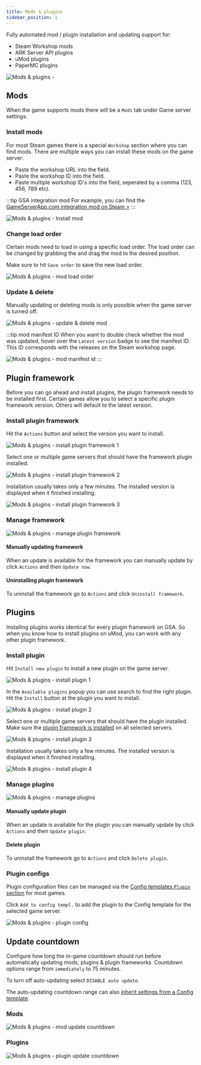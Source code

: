 ```yaml
---
title: Mods & plugins
sidebar_position: 1
---
```

Fully automated mod / plugin installation and updating support for:
- Steam Workshop mods
- ARK Server API plugins
- uMod plugins
- PaperMC plugins

![Mods & plugins - ](/img/dashboard/gameserver/mods_plugins/mod_overview.jpg)

## Mods
When the game supports mods there will be a `Mods` tab under Game server settings.

### Install mods
For most Steam games there is a special `Workshop` section where you can find mods. There are multiple ways you can install these mods on the game server:
- Paste the workshop URL into the field.
- Paste the workshop ID into the field.
- Paste multiple workshop ID's into the field, seperated by a comma (123, 456, 789 etc).

:::tip GSA integration mod
For example, you can find the [GameServerApp.com integration mod on Steam >](https://steamcommunity.com/sharedfiles/filedetails/?id=2107956699)
:::

![Mods & plugins - Install mod](/img/dashboard/gameserver/mods_plugins/install_mod.jpg)

### Change load order
Certain mods need to load in using a specific load order. The load order can be changed by grabbing the <icon icon="fa-solid fa-sort" size="md" /> and drag the mod to the desired position.

Make sure to hit `Save order` to save the new load order.

![Mods & plugins - mod load order](/img/dashboard/gameserver/mods_plugins/change_mod_load_order.jpg)

### Update & delete
Manually updating or deleting mods is only possible when the game server is turned off. 

![Mods & plugins - update & delete mod](/img/dashboard/gameserver/mods_plugins/update_delete_mod.jpg)

:::tip mod manifest ID
When you want to double check whether the mod was updated, hover over the `Latest version` badge to see the manifest ID. This ID corresponds with the releases on the Steam workshop page.

![Mods & plugins - mod manifest id](/img/dashboard/gameserver/mods_plugins/mod_manifest_id.jpg)
:::

## Plugin framework
Before you can go ahead and install plugins, the plugin framework needs to be installed first. Certain games allow you to select a specific plugin framework version. Others will default to the latest version.

### Install plugin framework
Hit the `Actions` button and select the version you want to install.

![Mods & plugins - install plugin framework 1](/img/dashboard/gameserver/mods_plugins/install_plugin_framework_1.jpg)

Select one or multiple game servers that should have the framework plugin installed.

![Mods & plugins - install plugin framework 2](/img/dashboard/gameserver/mods_plugins/install_plugin_framework_2.jpg)

Installation usually takes only a few minutes. The installed version is displayed when it finished installing.

![Mods & plugins - install plugin framework 3](/img/dashboard/gameserver/mods_plugins/install_plugin_framework_3.jpg)

### Manage framework
![Mods & plugins - manage plugin framework](/img/dashboard/gameserver/mods_plugins/plugin_framework_manage.jpg)

#### Manually updating framework
When an update is available for the framework you can manually update by click `Actions` and then `Update now`. 

#### Uninstalling plugin framework
To uninstall the framework go to `Actions` and click `Uninstall framework`.


## Plugins
Installing plugins works identical for every plugin framework on GSA. So when you know how to install plugins on uMod, you can work with any other plugin framework.


### Install plugin
Hit `Install new plugin` to install a new plugin on the game server.

![Mods & plugins - install plugin 1](/img/dashboard/gameserver/mods_plugins/install_plugin_1.jpg)

In the `Available plugins` popup you can use search to find the right plugin. Hit the `Install` button at the plugin you want to install.

![Mods & plugins - install plugin 2](/img/dashboard/gameserver/mods_plugins/install_plugin_2.jpg)

Select one or multiple game servers that should have the plugin installed. Make sure the [plugin framework is installed](#plugin-framework) on all selected servers.

![Mods & plugins - install plugin 3](/img/dashboard/gameserver/mods_plugins/install_plugin_3.jpg)

Installation usually takes only a few minutes. The installed version is displayed when it finished installing.

![Mods & plugins - install plugin 4](/img/dashboard/gameserver/mods_plugins/install_plugin_4.jpg)

### Manage plugins
![Mods & plugins - manage plugins](/img/dashboard/gameserver/mods_plugins/manage_plugin.jpg)

#### Manually update plugin
When an update is available for the plugin you can manually update by click `Actions` and then `Update plugin`.

#### Delete plugin
To uninstall the framework go to `Actions` and click `Delete plugin`.


### Plugin configs
Plugin configuration files can be managed via the [Config templates `Plugin` section](/dashboard/game_servers/config_templates#plugin-configs) for most games.

Click `Add to config templ.` to add the plugin to the Config template for the selected game server.

![Mods & plugins - plugin config](/img/dashboard/gameserver/mods_plugins/plugin_config.jpg)



## Update countdown
Configure how long the in-game countdown should run before automatically updating mods, plugins & plugin frameworks. Countdown options range from `immediately` to 75 minutes.

To turn off auto-updating select `DISABLE auto update`.

The auto-updating countdown range can also [inherit settings from a Config template](/dashboard/game_servers/config_templates#game-server-automation-settings).

### Mods
![Mods & plugins - mod update countdown](/img/dashboard/gameserver/mods_plugins/mod_update_countdown.jpg)

### Plugins
![Mods & plugins - plugin update countdown](/img/dashboard/gameserver/mods_plugins/plugin_update_countdown.jpg)